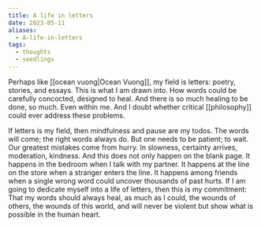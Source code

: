 ```yaml
---
title: A life in letters
date: 2023-05-11
aliases:
  - A-life-in-letters
tags:
  - thoughts
  - seedlings
---
```

Perhaps like [[ocean vuong|Ocean Vuong]], my field is letters: poetry, stories, and essays. This is what I am drawn into. How words could be carefully concocted, designed to heal. And there is so much healing to be done, so much. Even within me. And I doubt whether critical [[philosophy]] could ever address these problems.

If letters is my field, then mindfulness and pause are my todos. The words will come; the right words always do. But one needs to be patient; to wait. Our greatest mistakes come from hurry. In slowness, certainty arrives, moderation, kindness. And this does not only happen on the blank page. It happens in the bedroom when I talk with my partner. It happens at the line on the store when a stranger enters the line. It happens among friends when a single wrong word could uncover thousands of past hurts. If I am going to dedicate myself into a life of letters, then this is my commitment: That my words should always heal, as much as I could, the wounds of others, the wounds of this world, and will never be violent but show what is possible in the human heart.